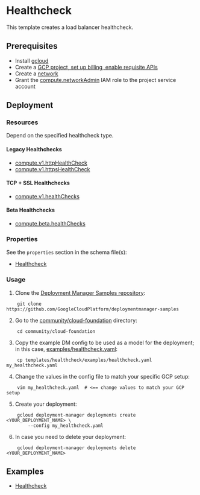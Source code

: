 # Healthcheck

This template creates a load balancer healthcheck.

## Prerequisites

- Install [gcloud](https://cloud.google.com/sdk)
- Create a [GCP project, set up billing, enable requisite APIs](../project/README.md)
- Create a [network](../network/README.md)
- Grant the [compute.networkAdmin](https://cloud.google.com/compute/docs/access/iam)
 IAM role to the project service account

## Deployment

### Resources

Depend on the specified healthcheck type.

#### Legacy Healthchecks

- [compute.v1.httpHealthCheck](https://cloud.google.com/sdk/gcloud/reference/compute/health-checks/create/http)
- [compute.v1.httpsHealthCheck](https://cloud.google.com/sdk/gcloud/reference/compute/health-checks/create/https)

#### TCP + SSL Healthchecks

- [compute.v1.healthChecks](https://cloud.google.com/load-balancing/docs/health-check-concepts)

#### Beta Healthchecks

- [compute.beta.healthChecks](https://cloud.google.com/sdk/gcloud/reference/beta/compute/health-checks/create/http2)

### Properties

See the `properties` section in the schema file(s):

- [Healthcheck](healthcheck.py.schema)

### Usage

1. Clone the [Deployment Manager Samples repository](https://github.com/GoogleCloudPlatform/deploymentmanager-samples):

```shell
    git clone https://github.com/GoogleCloudPlatform/deploymentmanager-samples
```

2. Go to the [community/cloud-foundation](../../) directory:

```shell
    cd community/cloud-foundation
```

3. Copy the example DM config to be used as a model for the deployment;
 in this case, [examples/healthcheck.yaml](examples/healthcheck.yaml):

```shell
    cp templates/healthcheck/examples/healthcheck.yaml my_healthcheck.yaml
```

4. Change the values in the config file to match your specific GCP setup:

```shell
    vim my_healthcheck.yaml  # <== change values to match your GCP setup
```

5. Create your deployment:

```shell
    gcloud deployment-manager deployments create <YOUR_DEPLOYMENT_NAME> \
        --config my_healthcheck.yaml
```

6. In case you need to delete your deployment:

```shell
    gcloud deployment-manager deployments delete <YOUR_DEPLOYMENT_NAME>
```

## Examples

- [Healthcheck](examples/healthcheck.yaml)